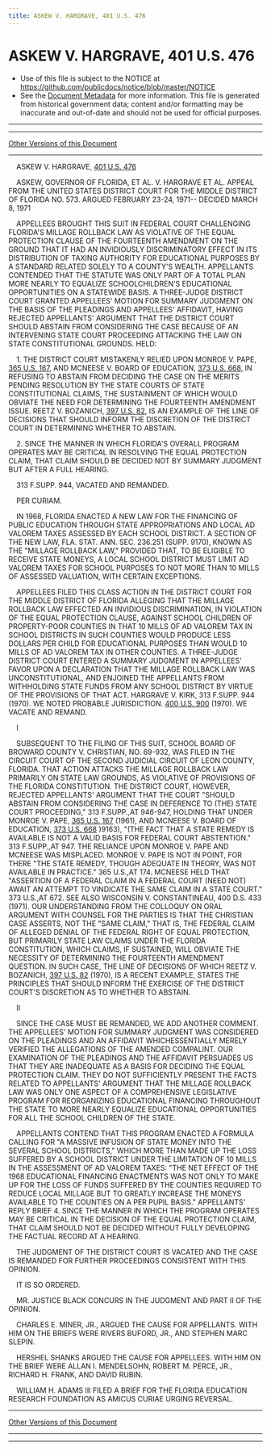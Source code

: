 ```yaml
---
title: ASKEW V. HARGRAVE, 401 U.S. 476
---
```


# ASKEW V. HARGRAVE, 401 U.S. 476

* Use of this file is subject to the NOTICE at https://github.com/publicdocs/notice/blob/master/NOTICE
* See the [Document Metadata](../../../index.md) for more information.
  This file is generated from historical government data; content and/or formatting may be inaccurate and out-of-date and should not be used for official purposes.

----------
----------

[Other Versions of this Document](https://publicdocs.github.io/go/links?ns=uslm-x&ref=%2Fus%2Fcourts%2Fscotus%2FusReporter%2F401%2F476)

----------

    ASKEW V. HARGRAVE, [401 U.S. 476][/us/courts/scotus/usReporter/401/476]

    ASKEW, GOVERNOR OF FLORIDA, ET AL. V. HARGRAVE ET AL. APPEAL FROM THE UNITED STATES DISTRICT COURT FOR THE MIDDLE DISTRICT OF FLORIDA NO. 573.  ARGUED FEBRUARY 23-24, 1971-- DECIDED MARCH 8, 1971

    APPELLEES BROUGHT THIS SUIT IN FEDERAL COURT CHALLENGING FLORIDA'S MILLAGE ROLLBACK LAW AS VIOLATIVE OF THE EQUAL PROTECTION CLAUSE OF THE FOURTEENTH AMENDMENT ON THE GROUND THAT IT HAD AN INVIDIOUSLY DISCRIMINATORY EFFECT IN ITS DISTRIBUTION OF TAXING AUTHORITY FOR EDUCATIONAL PURPOSES BY A STANDARD RELATED SOLELY TO A COUNTY'S WEALTH.  APPELLANTS CONTENDED THAT THE STATUTE WAS ONLY PART OF A TOTAL PLAN MORE NEARLY TO EQUALIZE SCHOOLCHILDREN'S EDUCATIONAL OPPORTUNITIES ON A STATEWIDE BASIS.  A THREE-JUDGE DISTRICT COURT GRANTED APPELLEES' MOTION FOR SUMMARY JUDGMENT ON THE BASIS OF THE PLEADINGS AND APPELLEES' AFFIDAVIT, HAVING REJECTED APPELLANTS' ARGUMENT THAT THE DISTRICT COURT SHOULD ABSTAIN FROM CONSIDERING THE CASE BECAUSE OF AN INTERVENING STATE COURT PROCEEDING ATTACKING THE LAW ON STATE CONSTITUTIONAL GROUNDS.  HELD:

    1.  THE DISTRICT COURT MISTAKENLY RELIED UPON MONROE V. PAPE, [365 U.S. 167][/us/courts/scotus/usReporter/365/167], AND MCNEESE V. BOARD OF EDUCATION, [373 U.S. 668][/us/courts/scotus/usReporter/373/668], IN REFUSING TO ABSTAIN FROM DECIDING THE CASE ON THE MERITS PENDING RESOLUTION BY THE STATE COURTS OF STATE CONSTITUTIONAL CLAIMS, THE SUSTAINMENT OF WHICH WOULD OBVIATE THE NEED FOR DETERMINING THE FOURTEENTH AMENDMENT ISSUE.  REETZ V. BOZANICH, [397 U.S. 82][/us/courts/scotus/usReporter/397/82], IS AN EXAMPLE OF THE LINE OF DECISIONS THAT SHOULD INFORM THE DISCRETION OF THE DISTRICT COURT IN DETERMINING WHETHER TO ABSTAIN.

    2.  SINCE THE MANNER IN WHICH FLORIDA'S OVERALL PROGRAM OPERATES MAY BE CRITICAL IN RESOLVING THE EQUAL PROTECTION CLAIM, THAT CLAIM SHOULD BE DECIDED NOT BY SUMMARY JUDGMENT BUT AFTER A FULL HEARING.

    313 F.SUPP.  944, VACATED AND REMANDED.

    PER CURIAM.

    IN 1968, FLORIDA ENACTED A NEW LAW FOR THE FINANCING OF PUBLIC EDUCATION THROUGH STATE APPROPRIATIONS AND LOCAL AD VALOREM TAXES ASSESSED BY EACH SCHOOL DISTRICT.  A SECTION OF THE NEW LAW, FLA. STAT. ANN. SEC. 236.251 (SUPP. 9170), KNOWN AS THE "MILLAGE ROLLBACK LAW," PROVIDED THAT, TO BE ELIGIBLE TO RECEIVE STATE MONEYS, A LOCAL SCHOOL DISTRICT MUST LIMIT AD VALOREM TAXES FOR SCHOOL PURPOSES TO NOT MORE THAN 10 MILLS OF ASSESSED VALUATION, WITH CERTAIN EXCEPTIONS.

    APPELLEES FILED THIS CLASS ACTION IN THE DISTRICT COURT FOR THE MIDDLE DISTRICT OF FLORIDA ALLEGING THAT THE MILLAGE ROLLBACK LAW EFFECTED AN INVIDIOUS DISCRIMINATION, IN VIOLATION OF THE EQUAL PROTECTION CLAUSE, AGAINST SCHOOL CHILDREN OF PROPERTY-POOR COUNTIES IN THAT 10 MILLS OF AD VALOREM TAX IN SCHOOL DISTRICTS IN SUCH COUNTIES WOULD PRODUCE LESS DOLLARS PER CHILD FOR EDUCATIONAL PURPOSES THAN WOULD 10 MILLS OF AD VALOREM TAX IN OTHER COUNTIES.  A THREE-JUDGE DISTRICT COURT ENTERED A SUMMARY JUDGMENT IN APPELLEES' FAVOR UPON A DECLARATION THAT THE MILLAGE ROLLBACK LAW WAS UNCONSTITUTIONAL, AND ENJOINED THE APPELLANTS FROM WITHHOLDING STATE FUNDS FROM ANY SCHOOL DISTRICT BY VIRTUE OF THE PROVISIONS OF THAT ACT.  HARGRAVE V. KIRK, 313 F.SUPP.  944 (1970).  WE NOTED PROBABLE JURISDICTION.  [400 U.S. 900][/us/courts/scotus/usReporter/400/900] (1970).  WE VACATE AND REMAND.

    I

    SUBSEQUENT TO THE FILING OF THIS SUIT, SCHOOL BOARD OF BROWARD COUNTY V. CHRISTIAN, NO. 69-932, WAS FILED IN THE CIRCUIT COURT OF THE SECOND JUDICIAL CIRCUIT OF LEON COUNTY, FLORIDA.  THAT ACTION ATTACKS THE MILLAGE ROLLBACK LAW PRIMARILY ON STATE LAW GROUNDS, AS VIOLATIVE OF PROVISIONS OF THE FLORIDA CONSTITUTION.  THE DISTRICT COURT, HOWEVER, REJECTED APPELLANTS' ARGUMENT THAT THE COURT "SHOULD ABSTAIN FROM CONSIDERING THE CASE IN DEFERENCE TO (THE) STATE COURT PROCEEDING," 313 F.SUPP.,AT 946-947, HOLDING THAT UNDER MONROE V. PAPE, [365 U.S. 167][/us/courts/scotus/usReporter/365/167] (1961), AND MCNEESE V. BOARD OF EDUCATION, [373 U.S. 668][/us/courts/scotus/usReporter/373/668] )9163), "(THE FACT THAT A STATE REMEDY IS AVAILABLE IS NOT A VALID BASIS FOR FEDERAL COURT ABSTENTION."  313 F.SUPP.,AT 947.  THE RELIANCE UPON MONROE V. PAPE AND MCNEESE WAS MISPLACED.  MONROE V. PAPE IS NOT IN POINT, FOR THERE "THE STATE REMEDY, THOUGH ADEQUATE IN THEORY, WAS NOT AVAILABLE IN PRACTICE."  365 U.S.,AT 174.  MCNEESE HELD THAT "ASSERTION OF A FEDERAL CLAIM IN A FEDERAL COURT (NEED NOT) AWAIT AN ATTEMPT TO VINDICATE THE SAME CLAIM IN A STATE COURT."  373 U.S.,AT 672.  SEE ALSO WISCONSIN V. CONSTANTINEAU, 400 D.S. 433 (1971).  OUR UNDERSTANDING FROM THE COLLOQUY ON ORAL ARGUMENT WITH COUNSEL FOR THE PARTIES IS THAT THE CHRISTIAN CASE ASSERTS, NOT THE "SAME CLAIM,"  THAT IS, THE FEDERAL CLAIM OF ALLEGED DENIAL OF THE FEDERAL RIGHT OF EQUAL PROTECTION, BUT PRIMARILY STATE LAW CLAIMS UNDER THE FLORIDA CONSTITUTION, WHICH CLAIMS, IF SUSTAINED, WILL OBVIATE THE NECESSITY OF DETERMINING THE FOURTEENTH AMENDMENT QUESTION.  IN SUCH CASE, THE LINE OF DECISIONS OF WHICH REETZ V. BOZANICH, [397 U.S. 82][/us/courts/scotus/usReporter/397/82] (1970), IS A RECENT EXAMPLE, STATES THE PRINCIPLES THAT SHOULD INFORM THE EXERCISE OF THE DISTRICT COURT'S DISCRETION AS TO WHETHER TO ABSTAIN.

    II

    SINCE THE CASE MUST BE REMANDED, WE ADD ANOTHER COMMENT.  THE APPELLEES' MOTION FOR SUMMARY JUDGMENT WAS CONSIDERED ON THE PLEADINGS AND AN AFFIDAVIT WHICHESSENTIALLY MERELY VERIFIED THE ALLEGATIONS OF THE AMENDED COMPALINT.  OUR EXAMINATION OF THE PLEADINGS AND THE AFFIDAVIT PERSUADES US THAT THEY ARE INADEQUATE AS A BASIS FOR DECIDING THE EQUAL PROTECTION CLAIM.  THEY DO NOT SUFFICIENTLY PRESENT THE FACTS RELATED TO APPELLANTS' ARGUMENT THAT THE MILLAGE ROLLBACK LAW WAS ONLY ONE ASPECT OF A COMPREHENSIVE LEGISLATIVE PROGRAM FOR REORGANIZING EDUCATIONAL FINANCING THROUGHOUT THE STATE TO MORE NEARLY EQUALIZE EDUCATIONAL OPPORTUNITIES FOR ALL THE SCHOOL CHILDREN OF THE STATE.

    APPELLANTS CONTEND THAT THIS PROGRAM ENACTED A FORMULA CALLING FOR "A MASSIVE INFUSION OF STATE MONEY INTO THE SEVERAL SCHOOL DISTRICTS," WHICH MORE THAN MADE UP THE LOSS SUFFERED BY A SCHOOL DISTRICT UNDER THE LIMITATION OF 10 MILLS IN THE ASSESSMENT OF AD VALOREM TAXES:  "THE NET EFFECT OF THE 1968 EDUCATIONAL FINANCING ENACTMENTS WAS NOT ONLY TO MAKE UP FOR THE LOSS OF FUNDS SUFFERED BY THE COUNTIES REQUIRED TO REDUCE LOCAL MILLAGE BUT TO GREATLY INCREASE THE MONEYS AVAILABLE TO THE COUNTIES ON A PER PUPIL BASIS."  APPELLANTS' REPLY BRIEF 4.  SINCE THE MANNER IN WHICH THE PROGRAM OPERATES MAY BE CRITICAL IN THE DECISION OF THE EQUAL PROTECTION CLAIM, THAT CLAIM SHOULD NOT BE DECIDED WITHOUT FULLY DEVELOPING THE FACTUAL RECORD AT A HEARING.

    THE JUDGMENT OF THE DISTRICT COURT IS VACATED AND THE CASE IS REMANDED FOR FURTHER PROCEEDINGS CONSISTENT WITH THIS OPINION.

    IT IS SO ORDERED.

    MR. JUSTICE BLACK CONCURS IN THE JUDGMENT AND PART II OF THE OPINION.

    CHARLES E. MINER, JR., ARGUED THE CAUSE FOR APPELLANTS.  WITH HIM ON THE BRIEFS WERE RIVERS BUFORD, JR., AND STEPHEN MARC SLEPIN.

    HERSHEL SHANKS ARGUED THE CAUSE FOR APPELLEES.  WITH HIM ON THE BRIEF WERE ALLAN I. MENDELSOHN, ROBERT M. PERCE, JR., RICHARD H. FRANK, AND DAVID RUBIN.

    WILLIAM H. ADAMS III FILED A BRIEF FOR THE FLORIDA EDUCATION RESEARCH FOUNDATION AS AMICUS CURIAE URGING REVERSAL.

----------

[Other Versions of this Document](https://publicdocs.github.io/go/links?ns=uslm-x&ref=%2Fus%2Fcourts%2Fscotus%2FusReporter%2F401%2F476)

----------
----------

[/us/courts/scotus/usReporter/401/476]: https://publicdocs.github.io/go/links?ns=uslm-x&ref=%2Fus%2Fcourts%2Fscotus%2FusReporter%2F401%2F476
[/us/courts/scotus/usReporter/365/167]: https://publicdocs.github.io/go/links?ns=uslm-x&ref=%2Fus%2Fcourts%2Fscotus%2FusReporter%2F365%2F167
[/us/courts/scotus/usReporter/373/668]: https://publicdocs.github.io/go/links?ns=uslm-x&ref=%2Fus%2Fcourts%2Fscotus%2FusReporter%2F373%2F668
[/us/courts/scotus/usReporter/397/82]: https://publicdocs.github.io/go/links?ns=uslm-x&ref=%2Fus%2Fcourts%2Fscotus%2FusReporter%2F397%2F82
[/us/courts/scotus/usReporter/400/900]: https://publicdocs.github.io/go/links?ns=uslm-x&ref=%2Fus%2Fcourts%2Fscotus%2FusReporter%2F400%2F900
[/us/courts/scotus/usReporter/365/167]: https://publicdocs.github.io/go/links?ns=uslm-x&ref=%2Fus%2Fcourts%2Fscotus%2FusReporter%2F365%2F167
[/us/courts/scotus/usReporter/373/668]: https://publicdocs.github.io/go/links?ns=uslm-x&ref=%2Fus%2Fcourts%2Fscotus%2FusReporter%2F373%2F668
[/us/courts/scotus/usReporter/397/82]: https://publicdocs.github.io/go/links?ns=uslm-x&ref=%2Fus%2Fcourts%2Fscotus%2FusReporter%2F397%2F82



